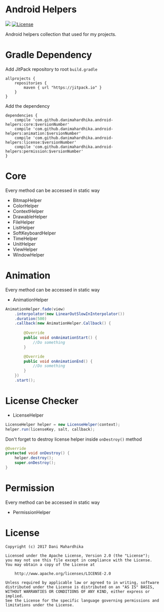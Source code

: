 # Android Helpers
[![](https://jitpack.io/v/danimahardhika/android-helpers.svg)](https://jitpack.io/#danimahardhika/android-helpers) [![License](https://img.shields.io/badge/License-Apache%202.0-blue.svg)](https://opensource.org/licenses/Apache-2.0) 

Android helpers collection that used for my projects.

# Gradle Dependency
Add JitPack repository to root ```build.gradle```
```Gradle
allprojects {
    repositories {
        maven { url "https://jitpack.io" }
    }
}
```
Add the dependency
```Gradle
dependencies {
    compile 'com.github.danimahardhika.android-helpers:core:$versionNumber'
    compile 'com.github.danimahardhika.android-helpers:animation:$versionNumber'
    compile 'com.github.danimahardhika.android-helpers:license:$versionNumber'
    compile 'com.github.danimahardhika.android-helpers:permission:$versionNumber'
}
```

# Core
Every method can be accessed in static way
* BitmapHelper
* ColorHelper
* ContextHelper
* DrawableHelper
* FileHelper
* ListHelper
* SoftKeyboardHelper
* TimeHelper
* UnitHelper
* ViewHelper
* WindowHelper

# Animation
Every method can be accessed in static way
* AnimationHelper
```java
AnimationHelper.fade(view)
    .interpolator(new LinearOutSlowInInterpolator())
    .duration(500)
    .callback(new AnimationHelper.Callback() {
    
        @Override
        public void onAnimationStart() {
            //Do something
        }

        @Override
        public void onAnimationEnd() {
            //Do something
        }
    })
    .start();
```

# License Checker
* LicenseHelper
```java
LicenseHelper helper = new LicenseHelper(context);
helper.run(licenseKey, salt, callback);
```
Don't forget to destroy license helper inside `onDestroy()` method
```java
@Override
protected void onDestroy() {
    helper.destroy();
    super.onDestroy();
}
```

# Permission
Every method can be accessed in static way
* PermissionHelper

# License
```
Copyright (c) 2017 Dani Mahardhika

Licensed under the Apache License, Version 2.0 (the "License");
you may not use this file except in compliance with the License.
You may obtain a copy of the License at

    http://www.apache.org/licenses/LICENSE-2.0

Unless required by applicable law or agreed to in writing, software
distributed under the License is distributed on an "AS IS" BASIS,
WITHOUT WARRANTIES OR CONDITIONS OF ANY KIND, either express or implied.
See the License for the specific language governing permissions and
limitations under the License.
```
